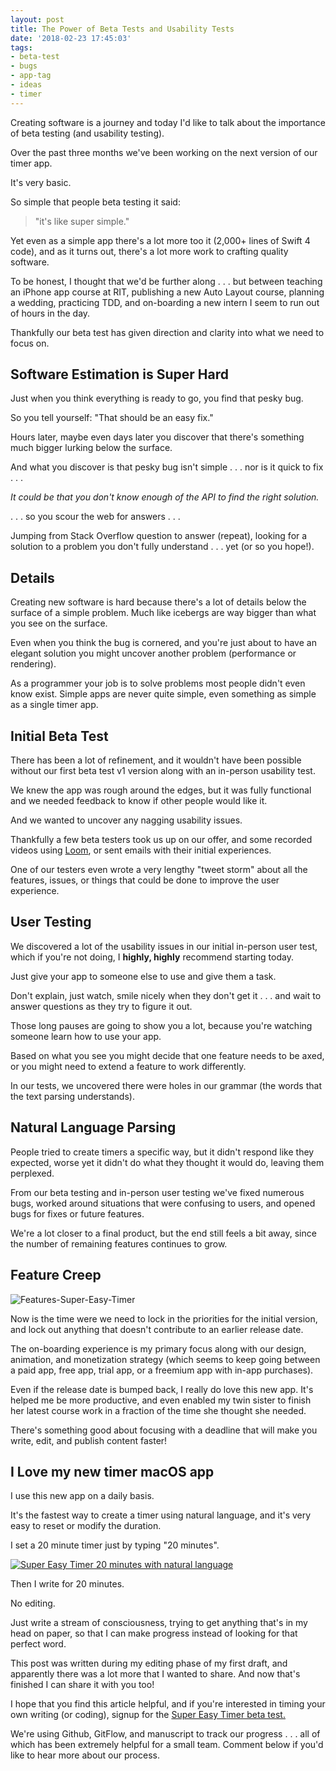 ```yaml
---
layout: post
title: The Power of Beta Tests and Usability Tests
date: '2018-02-23 17:45:03'
tags:
- beta-test
- bugs
- app-tag
- ideas
- timer
---
```


Creating software is a journey and today I'd like to talk about the importance of beta testing (and usability testing).

Over the past three months we've been working on the next version of our timer app.

It's very basic.

So simple that people beta testing it said:

> "it's like super simple."

Yet even as a simple app there's a lot more too it (2,000+ lines of Swift 4 code), and as it turns out, there's a lot more work to crafting quality software.

To be honest, I thought that we'd be further along . . . but between teaching an iPhone app course at RIT, publishing a new Auto Layout course, planning a wedding, practicing TDD, and on-boarding a new intern I seem to run out of hours in the day.

Thankfully our beta test has given direction and clarity into what we need to focus on.

## Software Estimation is Super Hard

Just when you think everything is ready to go, you find that pesky bug.

So you tell yourself: "That should be an easy fix."

Hours later, maybe even days later you discover that there's something much bigger lurking below the surface.

And what you discover is that pesky bug isn't simple . . . nor is it quick to fix . . . 

*It could be that you don't know enough of the API to find the right solution.*

. . . so you scour the web for answers . . .

Jumping from Stack Overflow question to answer (repeat), looking for a solution to a problem you don't fully understand . . . yet (or so you hope!).

## Details 

Creating new software is hard because there's a lot of details below the surface of a simple problem. Much like icebergs are way bigger than what you see on the surface.

Even when you think the bug is cornered, and you're just about to have an elegant solution you might uncover another problem (performance or rendering).

As a programmer your job is to solve problems most people didn't even know exist. Simple apps are never quite simple, even something as simple as a single timer app.

## Initial Beta Test

There has been a lot of refinement, and it wouldn't have been possible without our first beta test v1 version along with an in-person usability test.

We knew the app was rough around the edges, but it was fully functional and we needed feedback to know if other people would like it.

And we wanted to uncover any nagging usability issues.

Thankfully a few beta testers took us up on our offer, and some recorded videos using [Loom](http://UseLoom.com), or sent emails with their initial experiences. 

One of our testers even wrote a very lengthy "tweet storm" about all the features, issues, or things that could be done to improve the user experience.

## User Testing

We discovered a lot of the usability issues in our initial in-person user test, which if you're not doing, I **highly, highly** recommend starting today.

Just give your app to someone else to use and give them a task.

Don't explain, just watch, smile nicely when they don't get it . . . and wait to answer questions as they try to figure it out.

Those long pauses are going to show you a lot, because you're watching someone learn how to use your app.

Based on what you see you might decide that one feature needs to be axed, or you might need to extend a feature to work differently.

In our tests, we uncovered there were holes in our grammar (the words that the text parsing understands).

## Natural Language Parsing

People tried to create timers a specific way, but it didn't respond like they expected, worse yet it didn't do what they thought it would do, leaving them perplexed.

From our beta testing and in-person user testing we've fixed numerous bugs, worked around situations that were confusing to users, and opened bugs for fixes or future features.

We're a lot closer to a final product, but the end still feels a bit away, since the number of remaining features continues to grow.

## Feature Creep

![Features-Super-Easy-Timer](/content/images/2018/02/Features-Super-Easy-Timer.jpg)

Now is the time were we need to lock in the priorities for the initial version, and lock out anything that doesn't contribute to an earlier release date.

The on-boarding experience is my primary focus along with our design, animation, and monetization strategy (which seems to keep going between a paid app, free app, trial app, or a freemium app with in-app purchases).

Even if the release date is bumped back, I really do love this new app. It's helped me be more productive, and even enabled my twin sister to finish her latest course work in a fraction of the time she thought she needed.

There's something good about focusing with a deadline that will make you write, edit, and publish content faster!

## I Love my new timer macOS app

I use this new app on a daily basis.

It's the fastest way to create a timer using natural language, and it's very easy to reset or modify the duration.

I set a 20 minute timer just by typing "20 minutes".

[![Super Easy Timer 20 minutes with natural language](/content/images/2018/02/Super-Easy-Timer-20-minutes-ready-to-start.png)](https://app.convertkit.com/landing_pages/298469?v=6)

Then I write for 20 minutes. 

No editing.

Just write a stream of consciousness, trying to get anything that's in my head on paper, so that I can make progress instead of looking for that perfect word.

This post was written during my editing phase of my first draft, and apparently there was a lot more that I wanted to share. And now that's finished I can share it with you too!

I hope that you find this article helpful, and if you're interested in timing your own writing (or coding), signup for the [Super Easy Timer beta test.](https://app.convertkit.com/landing_pages/298469?v=6)

We're using Github, GitFlow, and manuscript to track our progress . . . all of which has been extremely helpful for a small team. Comment below if you'd like to hear more about our process.